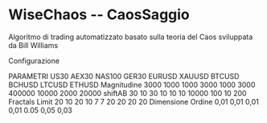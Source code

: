 # WiseChaos -- CaosSaggio
Algoritmo di trading automatizzato basato sulla teoria del Caos sviluppata da Bill Williams

Configurazione

PARAMETRI	        US30	AEX30	NAS100	GER30	EURUSD	XAUUSD	BTCUSD	BCHUSD	LTCUSD	ETHUSD
Magnitudine	        3000	 1000	 1000	 3000	  1000	  3000	400000	 10000	  2000	 20000
shiftAB	              30	   10	   30	   10	    10	    10	 10000	   100      10	   200
Fractals Limit	      20	   10	   20	   10	     7	     7	    20	    20	    20	    20
Dimensione Ordine	0,01			                  0,01	  0,01    0,01	  0.05	  0,05	  0,03

